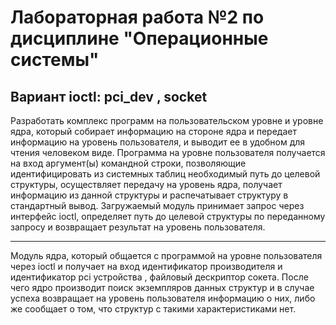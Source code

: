 # Лабораторная работа №2 по дисциплине "Операционные системы"

## Вариант ioctl: pci_dev , socket
Разработать комплекс программ на пользовательском уровне и уровне ядра, который собирает информацию на стороне ядра и передает информацию на уровень пользователя, и выводит ее в удобном для чтения человеком виде. Программа на уровне пользователя получается на вход аргумент(ы) командной строки, позволяющие идентифицировать из системных таблиц необходимый путь до целевой структуры, осуществляет передачу на уровень ядра, получает информацию из данной структуры и распечатывает структуру в стандартный вывод. Загружаемый модуль принимает запрос через интерфейс ioctl, определяет путь до целевой структуры по переданному запросу и возвращает результат на уровень пользователя.
___
Модуль ядра, который общается с программой на уровне пользователя через ioctl и получает на вход идентификатор производителя и идентификатор pci устройства , файловый дескриптор сокета. После чего ядро производит поиск экземпляров данных структур и в случае успеха возвращает на уровень пользователя информацию о них, либо же сообщает о том, что структур с такими характеристиками нет.


